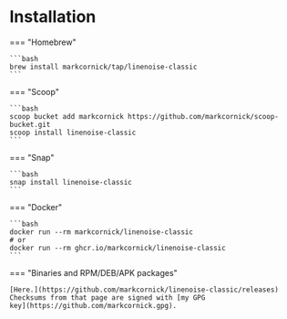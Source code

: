 # Installation

=== "Homebrew"

    ```bash
    brew install markcornick/tap/linenoise-classic
    ```

=== "Scoop"

    ```bash
    scoop bucket add markcornick https://github.com/markcornick/scoop-bucket.git
    scoop install linenoise-classic
    ```

=== "Snap"

    ```bash
    snap install linenoise-classic
    ```

=== "Docker"

    ```bash
    docker run --rm markcornick/linenoise-classic
    # or
    docker run --rm ghcr.io/markcornick/linenoise-classic
    ```

=== "Binaries and RPM/DEB/APK packages"

    [Here.](https://github.com/markcornick/linenoise-classic/releases)
    Checksums from that page are signed with [my GPG
    key](https://github.com/markcornick.gpg).
